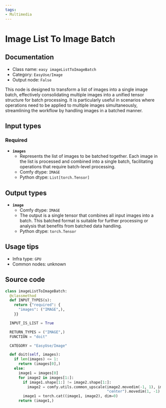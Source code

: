 ```yaml
---
tags:
- Multimedia
---
```


# Image List To Image Batch
## Documentation
- Class name: `easy imageListToImageBatch`
- Category: `EasyUse/Image`
- Output node: `False`

This node is designed to transform a list of images into a single image batch, effectively consolidating multiple images into a unified tensor structure for batch processing. It is particularly useful in scenarios where operations need to be applied to multiple images simultaneously, streamlining the workflow by handling images in a batched manner.
## Input types
### Required
- **`images`**
    - Represents the list of images to be batched together. Each image in the list is processed and combined into a single batch, facilitating operations that require batch-level processing.
    - Comfy dtype: `IMAGE`
    - Python dtype: `List[torch.Tensor]`
## Output types
- **`image`**
    - Comfy dtype: `IMAGE`
    - The output is a single tensor that combines all input images into a batch. This batched format is suitable for further processing or analysis that benefits from batched data handling.
    - Python dtype: `torch.Tensor`
## Usage tips
- Infra type: `GPU`
- Common nodes: unknown


## Source code
```python
class imageListToImageBatch:
  @classmethod
  def INPUT_TYPES(s):
    return {"required": {
      "images": ("IMAGE",),
    }}

  INPUT_IS_LIST = True

  RETURN_TYPES = ("IMAGE",)
  FUNCTION = "doit"

  CATEGORY = "EasyUse/Image"

  def doit(self, images):
    if len(images) <= 1:
      return (images[0],)
    else:
      image1 = images[0]
      for image2 in images[1:]:
        if image1.shape[1:] != image2.shape[1:]:
          image2 = comfy.utils.common_upscale(image2.movedim(-1, 1), image1.shape[2], image1.shape[1], "lanczos",
                                              "center").movedim(1, -1)
        image1 = torch.cat((image1, image2), dim=0)
      return (image1,)

```
